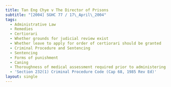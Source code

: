 ```yaml
---
title: Tan Eng Chye v The Director of Prisons
subtitle: "[2004] SGHC 77 / 17\_April\_2004"
tags:
  - Administrative Law
  - Remedies
  - Certiorari
  - Whether grounds for judicial review exist
  - Whether leave to apply for order of certiorari should be granted
  - Criminal Procedure and Sentencing
  - Sentencing
  - Forms of punishment
  - Caning
  - Thoroughness of medical assessment required prior to administering sentence
  - 'Section 232(1) Criminal Procedure Code (Cap 68, 1985 Rev Ed)'
layout: single
---
```


